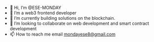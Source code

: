 - 👋 Hi, I’m @ESE-MONDAY
- 👀 I’m a web3 frontend developer 
- 🌱 I’m currently building solutions on the blockchain.
- 💞️ I’m looking to collaborate on web development and smart contract development 
- 📫 How to reach me email mondayese8@gmail.com

<!---
ESE-MONDAY/ESE-MONDAY is a ✨ special ✨ repository because its `README.md` (this file) appears on your GitHub profile.
You can click the Preview link to take a look at your changes.
--->

